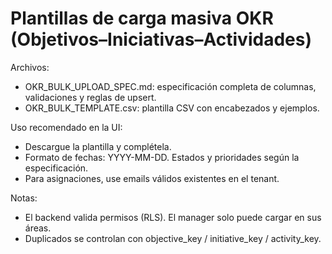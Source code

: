 # Plantillas de carga masiva OKR (Objetivos–Iniciativas–Actividades)

Archivos:
- OKR_BULK_UPLOAD_SPEC.md: especificación completa de columnas, validaciones y reglas de upsert.
- OKR_BULK_TEMPLATE.csv: plantilla CSV con encabezados y ejemplos.

Uso recomendado en la UI:
- Descargue la plantilla y complétela.
- Formato de fechas: YYYY-MM-DD. Estados y prioridades según la especificación.
- Para asignaciones, use emails válidos existentes en el tenant.

Notas:
- El backend valida permisos (RLS). El manager solo puede cargar en sus áreas.
- Duplicados se controlan con objective_key / initiative_key / activity_key.

